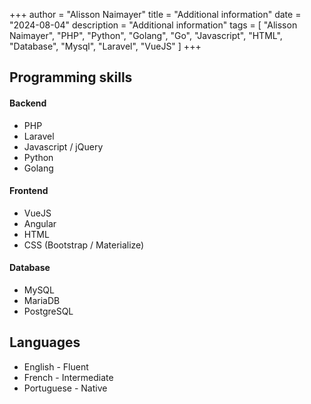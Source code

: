 +++
author = "Alisson Naimayer"
title = "Additional information"
date = "2024-08-04"
description = "Additional information"
tags = [
    "Alisson Naimayer",
    "PHP",
    "Python",
    "Golang",
    "Go",
    "Javascript",
    "HTML",
    "Database",
    "Mysql",
    "Laravel",
    "VueJS"
]
+++

## Programming skills
#### Backend
* PHP
* Laravel
* Javascript / jQuery
* Python
* Golang

#### Frontend
* VueJS
* Angular
* HTML
* CSS (Bootstrap / Materialize)

#### Database
* MySQL
* MariaDB
* PostgreSQL

## Languages
* English - Fluent
* French - Intermediate
* Portuguese - Native
